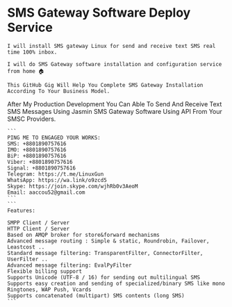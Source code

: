 # SMS Gateway Software Deploy Service 
```
I will install SMS gateway Linux for send and receive text SMS real time 100% inbox.

I will do SMS Gateway software installation and configuration service from home 🏠

This GitHub Gig Will Help You Complete SMS Gateway Installation According To Your Business Model.
```
After My Production Development You Can Able To Send And Receive Text SMS Messages Using Jasmin SMS Gateway Software Using API From Your SMSC Providers.
````
```
PING ME TO ENGAGED YOUR WORKS:
SMS: +8801890757616
IMO: +8801890757616
BiP: +8801890757616
Viber: +8801890757616
Signal: +8801890757616
Telegram: https://t.me/LinuxGun
WhatsApp: https://wa.link/o9zcd5
Skype: https://join.skype.com/wjhRb0v3AeoM
Email: aaccou52@gmail.com
```
```
Features:

SMPP Client / Server
HTTP Client / Server
Based on AMQP broker for store&forward mechanisms
Advanced message routing : Simple & static, Roundrobin, Failover, Leastcost ..
Standard message filtering: TransparentFilter, ConnectorFilter, UserFilter ..
Advanced message filtering: EvalPyFilter
Flexible billing support
Supports Unicode (UTF-8 / 16) for sending out multilingual SMS
Supports easy creation and sending of specialized/binary SMS like mono Ringtones, WAP Push, Vcards
Supports concatenated (multipart) SMS contents (long SMS)
```

